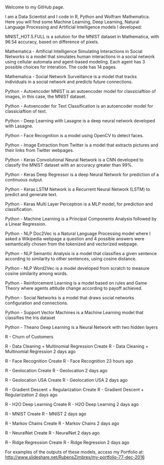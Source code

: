 Welcome to my GitHub page. 

I am a Data Scientist and I code in R, Python and Wolfram Mathematica. Here you will find some Machine Learning, Deep Learning, Natural Language Processing and Artificial Intelligence models I developed:

MNIST_HOT.5.FULL	is a solution for the MNIST dataset in Mathematica, with 96.54 accuracy, based on difference of pixels.

Mathematica - Artificial Intelligence Simulating Interactions in Social Networks	is a model that simulates human interactions in a social network using cellular automata and agent-based modeling. Each agent has 3 possible choices for interation. The code has 14 pages.

Mathematica - Social Network Surveillance	is a model that tracks individuals in a social network and predicts future connections.

Python - Autoencoder MNIST	is an autoencoder model for classiciaftion of images, in this case, the MNIST dataset.

Python - Autoencoder for Text Classification	is an autoencoder model for classiciaftion of text.

Python - Deep Learning with Lasagne	is a deep neural network developed with Lasagne.

Python - Face Recognition	is a model using OpenCV to detect faces.

Python - Image Extraction from Twitter	is a model that extracts pictures and their links from Twitter webpages.

Python - Keras Convolutional Neural Network is a CNN developed to classify the MNIST dataset with an accuracy greater than 99%.

Python - Keras Deep Regressor	is a deep Neural Network for prediction of a continuous output.

Python - Keras LSTM Network	is a Recurrent Neural Network (LSTM) to predict and generate text.

Python - Keras Multi Layer Perceptron	is a MLP model, for prediction and classification.

Python - Machine Learning is a Principal Components Analysis followed by a Linear Regression.

Python - NLP Doc2Vec	is a Natural Language Processing model where I asked a Wikipedia webpage a question and 4 possible answers were semantically chosen from the tokenized and vectorized webpage.

Python - NLP Semantic Analysis	is a model that classifies a given sentence according to similarity to other sentences, using cosine distance.

Python - NLP Word2Vec	is a model developed from scratch to measure cosine similarity among words.

Python - Reinforcement Learning	is a model based on rules and Game Theory where agents attitude change according to payoff achieved.

Python - Social Networks	is a model that draws social networks configuration and connections.

Python - Support Vector Machines	is a Machine Learning model that classifies the Iris dataset

Python - Theano Deep Learning	is a Neural Network with two hidden layers

R - Churn of Customers

R - Data Cleaning + Multinomial Regression	Create R - Data Cleaning + Multinomial Regression	2 days ago

R - Face Recognition	Create R - Face Recognition	23 hours ago

R - Geolocation	Create R - Geolocation	2 days ago

R - Geolocation USA	Create R - Geolocation USA	2 days ago

R - Gradient Descent + Regularization	Create R - Gradient Descent + Regularization	2 days ago

R - H2O Deep Learning	Create R - H2O Deep Learning	2 days ago

R - MNIST	Create R - MNIST	2 days ago

R - Markov Chains	Create R - Markov Chains	2 days ago

R - NeuralNet	Create R - NeuralNet	2 days ago

R - Ridge Regression	Create R - Ridge Regression	2 days ago


For examples of the outputs of these models, access my Portfolio at: http://www.slideshare.net/RubensZimbres/my-portfolio-77-dec-2016
